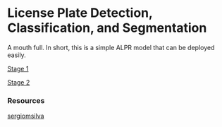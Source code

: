 # License Plate Detection, Classification, and Segmentation

A mouth full. In short, this is a simple ALPR model that can be deployed easily.

[Stage 1](https://github.com/thejordanprice/tf-alpr-notebook/blob/master/%5BStage%201%5D%20License%20Plate%20Detection%20and%20Classification.ipynb)

[Stage 2](https://github.com/thejordanprice/tf-alpr-notebook/blob/master/%5BStage%202%5D%20Plate%20Character%20Segmentation%20with%20OpenCV.ipynb)

### Resources

[sergiomsilva](https://github.com/sergiomsilva/alpr-unconstrained)
